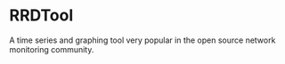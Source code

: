 # RRDTool

A time series and graphing tool very popular in the open source network monitoring community.
